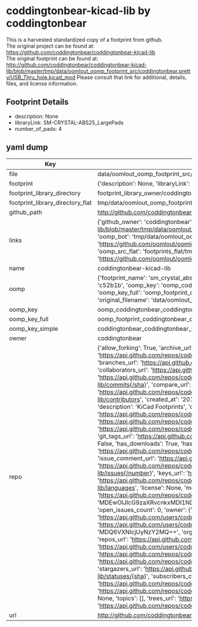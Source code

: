 # coddingtonbear-kicad-lib by coddingtonbear  
This is a harvested standardized copy of a footprint from github.  
The original project can be found at:  
https://github.com/coddingtonbear/coddingtonbear-kicad-lib  
The original footprint can be found at:
http://github.com/coddingtonbear/coddingtonbear-kicad-lib/blob/master/tmp/data/oomlout_oomp_footprint_src/coddingtonbear.pretty/USB_Thru_hole.kicad_mod
Please consult that link for additional, details, files, and license information.  
## Footprint Details
* description: None  
* libraryLink: SM-CRYSTAL-ABS25_LargePads  
* number_of_pads: 4  
## yaml dump  
| Key | Value |  
| --- | --- |  
| file | data/oomlout_oomp_footprint_src/coddingtonbear-kicad-lib/coddingtonbear.pretty/SM-CRYSTAL-ABS25_LargePads.kicad_mod |  
| footprint | {'description': None, 'libraryLink': 'SM-CRYSTAL-ABS25_LargePads', 'number_of_pads': 4} |  
| footprint_library_directory | footprint_library_owner/coddingtonbear_coddingtonbear-kicad-lib |  
| footprint_library_directory_flat | tmp/data/oomlout_oomp_footprint_src/footprints_flat/coddingtonbear_coddingtonbear_sm_crystal_abs25_largepads/working |  
| github_path | http://github.com/coddingtonbear/coddingtonbear-kicad-lib/blob/master/tmp/data/oomlout_oomp_footprint_src/coddingtonbear.pretty/SM-CRYSTAL-ABS25_LargePads.kicad_mod |  
| links | {'github_owner': 'coddingtonbear', 'github_repo_name': 'coddingtonbear-kicad-lib', 'github_src': 'http://github.com/coddingtonbear/coddingtonbear-kicad-lib/blob/master/tmp/data/oomlout_oomp_footprint_src/coddingtonbear.pretty/USB_Thru_hole.kicad_mod', 'github_src_repo': 'https://github.com/coddingtonbear/coddingtonbear-kicad-lib', 'oomp_bot': 'tmp/data/oomlout_oomp_footprint_src/footprints/coddingtonbear_coddingtonbear_sm_crystal_abs25_largepads/working', 'oomp_bot_github': 'https://github.com/oomlout/oomlout_oomp_footprint_bot/tree/main/tmp/data/oomlout_oomp_footprint_src/footprints/coddingtonbear_coddingtonbear_sm_crystal_abs25_largepads/working', 'oomp_src_flat': 'footprints_flat/tmp/data/oomlout_oomp_footprint_src/footprints_flat/coddingtonbear_coddingtonbear_sm_crystal_abs25_largepads/working', 'oomp_src_flat_github': 'https://github.com/oomlout/oomlout_oomp_footprint_src/tree/main/tmp/data/oomlout_oomp_footprint_src/footprints_flat/coddingtonbear_coddingtonbear_sm_crystal_abs25_largepads/working'} |  
| name | coddingtonbear-kicad-lib |  
| oomp | {'footprint_name': 'sm_crystal_abs25_largepads', 'library_name': 'coddingtonbear', 'md5': 'c52b1bbc0a34795b299044d8a2d82a79', 'md5_10': 'c52b1bbc0a', 'md5_5': 'c52b1', 'md5_6': 'c52b1b', 'oomp_key': 'oomp_coddingtonbear_coddingtonbear_sm_crystal_abs25_largepads', 'oomp_key_extra': 'oomp_footprint_coddingtonbear_coddingtonbear_sm_crystal_abs25_largepads', 'oomp_key_full': 'oomp_footprint_coddingtonbear_coddingtonbear_sm_crystal_abs25_largepads_c52b1b', 'oomp_key_simple': 'coddingtonbear_coddingtonbear_sm_crystal_abs25_largepads', 'original_filename': 'data/oomlout_oomp_footprint_src/coddingtonbear-kicad-lib/coddingtonbear.pretty/SM-CRYSTAL-ABS25_LargePads.kicad_mod', 'owner_name': 'coddingtonbear'} |  
| oomp_key | oomp_coddingtonbear_coddingtonbear_sm_crystal_abs25_largepads |  
| oomp_key_full | oomp_footprint_coddingtonbear_coddingtonbear_sm_crystal_abs25_largepads |  
| oomp_key_simple | coddingtonbear_coddingtonbear_sm_crystal_abs25_largepads |  
| owner | coddingtonbear |  
| repo | {'allow_forking': True, 'archive_url': 'https://api.github.com/repos/coddingtonbear/coddingtonbear-kicad-lib/{archive_format}{/ref}', 'archived': False, 'assignees_url': 'https://api.github.com/repos/coddingtonbear/coddingtonbear-kicad-lib/assignees{/user}', 'blobs_url': 'https://api.github.com/repos/coddingtonbear/coddingtonbear-kicad-lib/git/blobs{/sha}', 'branches_url': 'https://api.github.com/repos/coddingtonbear/coddingtonbear-kicad-lib/branches{/branch}', 'clone_url': 'https://github.com/coddingtonbear/coddingtonbear-kicad-lib.git', 'collaborators_url': 'https://api.github.com/repos/coddingtonbear/coddingtonbear-kicad-lib/collaborators{/collaborator}', 'comments_url': 'https://api.github.com/repos/coddingtonbear/coddingtonbear-kicad-lib/comments{/number}', 'commits_url': 'https://api.github.com/repos/coddingtonbear/coddingtonbear-kicad-lib/commits{/sha}', 'compare_url': 'https://api.github.com/repos/coddingtonbear/coddingtonbear-kicad-lib/compare/{base}...{head}', 'contents_url': 'https://api.github.com/repos/coddingtonbear/coddingtonbear-kicad-lib/contents/{+path}', 'contributors_url': 'https://api.github.com/repos/coddingtonbear/coddingtonbear-kicad-lib/contributors', 'created_at': '2017-09-06T00:41:38Z', 'default_branch': 'master', 'deployments_url': 'https://api.github.com/repos/coddingtonbear/coddingtonbear-kicad-lib/deployments', 'description': 'KiCad Footprints', 'disabled': False, 'downloads_url': 'https://api.github.com/repos/coddingtonbear/coddingtonbear-kicad-lib/downloads', 'events_url': 'https://api.github.com/repos/coddingtonbear/coddingtonbear-kicad-lib/events', 'fork': False, 'forks': 0, 'forks_count': 0, 'forks_url': 'https://api.github.com/repos/coddingtonbear/coddingtonbear-kicad-lib/forks', 'full_name': 'coddingtonbear/coddingtonbear-kicad-lib', 'git_commits_url': 'https://api.github.com/repos/coddingtonbear/coddingtonbear-kicad-lib/git/commits{/sha}', 'git_refs_url': 'https://api.github.com/repos/coddingtonbear/coddingtonbear-kicad-lib/git/refs{/sha}', 'git_tags_url': 'https://api.github.com/repos/coddingtonbear/coddingtonbear-kicad-lib/git/tags{/sha}', 'git_url': 'git://github.com/coddingtonbear/coddingtonbear-kicad-lib.git', 'has_discussions': False, 'has_downloads': True, 'has_issues': True, 'has_pages': False, 'has_projects': True, 'has_wiki': True, 'homepage': None, 'hooks_url': 'https://api.github.com/repos/coddingtonbear/coddingtonbear-kicad-lib/hooks', 'html_url': 'https://github.com/coddingtonbear/coddingtonbear-kicad-lib', 'id': 102544128, 'is_template': False, 'issue_comment_url': 'https://api.github.com/repos/coddingtonbear/coddingtonbear-kicad-lib/issues/comments{/number}', 'issue_events_url': 'https://api.github.com/repos/coddingtonbear/coddingtonbear-kicad-lib/issues/events{/number}', 'issues_url': 'https://api.github.com/repos/coddingtonbear/coddingtonbear-kicad-lib/issues{/number}', 'keys_url': 'https://api.github.com/repos/coddingtonbear/coddingtonbear-kicad-lib/keys{/key_id}', 'labels_url': 'https://api.github.com/repos/coddingtonbear/coddingtonbear-kicad-lib/labels{/name}', 'language': None, 'languages_url': 'https://api.github.com/repos/coddingtonbear/coddingtonbear-kicad-lib/languages', 'license': None, 'merges_url': 'https://api.github.com/repos/coddingtonbear/coddingtonbear-kicad-lib/merges', 'milestones_url': 'https://api.github.com/repos/coddingtonbear/coddingtonbear-kicad-lib/milestones{/number}', 'mirror_url': None, 'name': 'coddingtonbear-kicad-lib', 'network_count': 0, 'node_id': 'MDEwOlJlcG9zaXRvcnkxMDI1NDQxMjg=', 'notifications_url': 'https://api.github.com/repos/coddingtonbear/coddingtonbear-kicad-lib/notifications{?since,all,participating}', 'open_issues': 0, 'open_issues_count': 0, 'owner': {'avatar_url': 'https://avatars.githubusercontent.com/u/527661?v=4', 'events_url': 'https://api.github.com/users/coddingtonbear/events{/privacy}', 'followers_url': 'https://api.github.com/users/coddingtonbear/followers', 'following_url': 'https://api.github.com/users/coddingtonbear/following{/other_user}', 'gists_url': 'https://api.github.com/users/coddingtonbear/gists{/gist_id}', 'gravatar_id': '', 'html_url': 'https://github.com/coddingtonbear', 'id': 527661, 'login': 'coddingtonbear', 'node_id': 'MDQ6VXNlcjUyNzY2MQ==', 'organizations_url': 'https://api.github.com/users/coddingtonbear/orgs', 'received_events_url': 'https://api.github.com/users/coddingtonbear/received_events', 'repos_url': 'https://api.github.com/users/coddingtonbear/repos', 'site_admin': False, 'starred_url': 'https://api.github.com/users/coddingtonbear/starred{/owner}{/repo}', 'subscriptions_url': 'https://api.github.com/users/coddingtonbear/subscriptions', 'type': 'User', 'url': 'https://api.github.com/users/coddingtonbear'}, 'private': False, 'pulls_url': 'https://api.github.com/repos/coddingtonbear/coddingtonbear-kicad-lib/pulls{/number}', 'pushed_at': '2019-02-23T04:10:06Z', 'releases_url': 'https://api.github.com/repos/coddingtonbear/coddingtonbear-kicad-lib/releases{/id}', 'size': 72, 'ssh_url': 'git@github.com:coddingtonbear/coddingtonbear-kicad-lib.git', 'stargazers_count': 3, 'stargazers_url': 'https://api.github.com/repos/coddingtonbear/coddingtonbear-kicad-lib/stargazers', 'statuses_url': 'https://api.github.com/repos/coddingtonbear/coddingtonbear-kicad-lib/statuses/{sha}', 'subscribers_count': 1, 'subscribers_url': 'https://api.github.com/repos/coddingtonbear/coddingtonbear-kicad-lib/subscribers', 'subscription_url': 'https://api.github.com/repos/coddingtonbear/coddingtonbear-kicad-lib/subscription', 'svn_url': 'https://github.com/coddingtonbear/coddingtonbear-kicad-lib', 'tags_url': 'https://api.github.com/repos/coddingtonbear/coddingtonbear-kicad-lib/tags', 'teams_url': 'https://api.github.com/repos/coddingtonbear/coddingtonbear-kicad-lib/teams', 'temp_clone_token': None, 'topics': [], 'trees_url': 'https://api.github.com/repos/coddingtonbear/coddingtonbear-kicad-lib/git/trees{/sha}', 'updated_at': '2022-12-17T16:36:20Z', 'url': 'https://api.github.com/repos/coddingtonbear/coddingtonbear-kicad-lib', 'visibility': 'public', 'watchers': 3, 'watchers_count': 3, 'web_commit_signoff_required': False} |  
| url | http://github.com/coddingtonbear/coddingtonbear-kicad-lib |  

